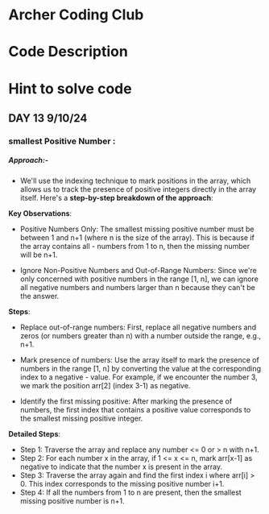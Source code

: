 # Archer Coding Club
# Code Description

# Hint to solve code

## DAY 13 9/10/24
   ### smallest Positive Number :
  ##### Approach:-

- We'll use the indexing technique to mark positions in the array, which allows us to track the presence of positive integers directly in the array itself. Here's a **step-by-step breakdown of the approach**:

**Key Observations**:
- Positive Numbers Only: The smallest missing positive number must be between 1 and n+1 (where n is the size of the array). This is because if the array contains all - numbers from 1 to n, then the missing number will be n+1.

- Ignore Non-Positive Numbers and Out-of-Range Numbers: Since we're only concerned with positive numbers in the range [1, n], we can ignore all negative numbers and numbers larger than n because they can't be the answer.

**Steps**:
- Replace out-of-range numbers: First, replace all negative numbers and zeros (or numbers greater than n) with a number outside the range, e.g., n+1.

- Mark presence of numbers: Use the array itself to mark the presence of numbers in the range [1, n] by converting the value at the corresponding index to a negative - value. For example, if we encounter the number 3, we mark the position arr[2] (index 3-1) as negative.

- Identify the first missing positive: After marking the presence of numbers, the first index that contains a positive value corresponds to the smallest missing positive integer.

**Detailed Steps**:
- Step 1: Traverse the array and replace any number <= 0 or > n with n+1.
- Step 2: For each number x in the array, if 1 <= x <= n, mark arr[x-1] as negative to indicate that the number x is present in the array.
- Step 3: Traverse the array again and find the first index i where arr[i] > 0. This index corresponds to the missing positive number i+1.
- Step 4: If all the numbers from 1 to n are present, then the smallest missing positive number is n+1.

